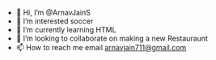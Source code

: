- 👋 Hi, I’m @ArnavJainS
- 👀 I’m interested soccer
- 🌱 I’m currently learning HTML
- 💞️ I’m looking to collaborate on making a new Restauraunt
- 📫 How to reach me email arnavjain711@gmail.com

<!---
ArnavJainS/ArnavJainS is a ✨ special ✨ repository because its `README.md` (this file) appears on your GitHub profile.
You can click the Preview link to take a look at your changes.
--->
